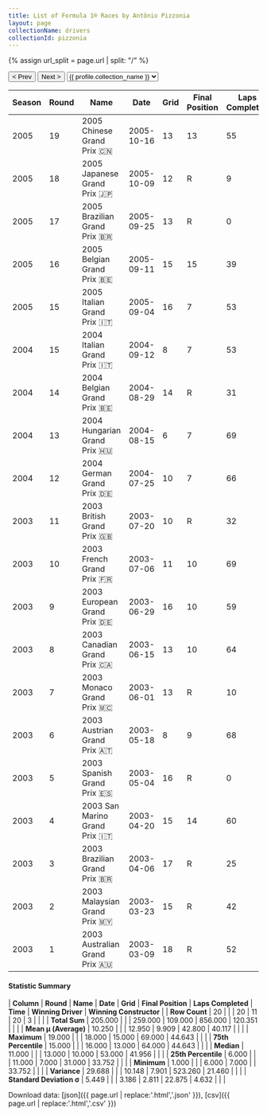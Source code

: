 ```yaml
---
title: List of Formula 1® Races by Antônio Pizzonia
layout: page
collectionName: drivers
collectionId: pizzonia
---
```


{% assign url_split = page.url | split: "/" %}
<div id="collection-navigation">
<button onclick="selector.options[selector.selectedIndex-1].value && (window.location = selector.options[selector.selectedIndex-1].value);">&lt; Prev</button>
<button onclick="selector.options[selector.selectedIndex+1].value && (window.location = selector.options[selector.selectedIndex+1].value);">Next &gt;</button>
<select id="selector" onchange="this.options[this.selectedIndex].value && (window.location = this.options[this.selectedIndex].value);">
  {% for collectionId in site.data[page.collectionName].refs %}
    {% if collectionId == page.collectionId %}
      {% assign selected = "selected" %}
    {% else %}
      {% assign selected = "" %}
    {% endif %}
    {% assign profile = site.data[page.collectionName][collectionId].profile %}
    <option value="/f1/{{ page.collectionName }}/{{ collectionId }}/{{ url_split[4] }}" {{ selected }}>{{ profile.collection_name }}</option>
  {% endfor %}
</select>
</div>

| Season | Round | Name | Date | Grid | Final Position | Laps Completed | Time | Winning Driver | Winning Constructor |
|--|--|--|--|--|--|--|--|--|--|
| 2005 | 19 | 2005 Chinese Grand Prix 🇨🇳 | 2005-10-16 | 13 | 13 | 55 |   | Fernando Alonso 🇪🇸 | Renault 🇫🇷 |
| 2005 | 18 | 2005 Japanese Grand Prix 🇯🇵 | 2005-10-09 | 12 | R | 9 |   | Kimi Räikkönen 🇫🇮 | McLaren 🇬🇧 |
| 2005 | 17 | 2005 Brazilian Grand Prix 🇧🇷 | 2005-09-25 | 13 | R | 0 |   | Juan Pablo Montoya 🇨🇴 | McLaren 🇬🇧 |
| 2005 | 16 | 2005 Belgian Grand Prix 🇧🇪 | 2005-09-11 | 15 | 15 | 39 |   | Kimi Räikkönen 🇫🇮 | McLaren 🇬🇧 |
| 2005 | 15 | 2005 Italian Grand Prix 🇮🇹 | 2005-09-04 | 16 | 7 | 53 | +44.643 | Juan Pablo Montoya 🇨🇴 | McLaren 🇬🇧 |
| 2004 | 15 | 2004 Italian Grand Prix 🇮🇹 | 2004-09-12 | 8 | 7 | 53 | +33.752 | Rubens Barrichello 🇧🇷 | Ferrari 🇮🇹 |
| 2004 | 14 | 2004 Belgian Grand Prix 🇧🇪 | 2004-08-29 | 14 | R | 31 |   | Kimi Räikkönen 🇫🇮 | McLaren 🇬🇧 |
| 2004 | 13 | 2004 Hungarian Grand Prix 🇭🇺 | 2004-08-15 | 6 | 7 | 69 |   | Michael Schumacher 🇩🇪 | Ferrari 🇮🇹 |
| 2004 | 12 | 2004 German Grand Prix 🇩🇪 | 2004-07-25 | 10 | 7 | 66 | +41.956 | Michael Schumacher 🇩🇪 | Ferrari 🇮🇹 |
| 2003 | 11 | 2003 British Grand Prix 🇬🇧 | 2003-07-20 | 10 | R | 32 |   | Rubens Barrichello 🇧🇷 | Ferrari 🇮🇹 |
| 2003 | 10 | 2003 French Grand Prix 🇫🇷 | 2003-07-06 | 11 | 10 | 69 |   | Ralf Schumacher 🇩🇪 | Williams 🇬🇧 |
| 2003 | 9 | 2003 European Grand Prix 🇩🇪 | 2003-06-29 | 16 | 10 | 59 |   | Ralf Schumacher 🇩🇪 | Williams 🇬🇧 |
| 2003 | 8 | 2003 Canadian Grand Prix 🇨🇦 | 2003-06-15 | 13 | 10 | 64 |   | Michael Schumacher 🇩🇪 | Ferrari 🇮🇹 |
| 2003 | 7 | 2003 Monaco Grand Prix 🇲🇨 | 2003-06-01 | 13 | R | 10 |   | Juan Pablo Montoya 🇨🇴 | Williams 🇬🇧 |
| 2003 | 6 | 2003 Austrian Grand Prix 🇦🇹 | 2003-05-18 | 8 | 9 | 68 |   | Michael Schumacher 🇩🇪 | Ferrari 🇮🇹 |
| 2003 | 5 | 2003 Spanish Grand Prix 🇪🇸 | 2003-05-04 | 16 | R | 0 |   | Michael Schumacher 🇩🇪 | Ferrari 🇮🇹 |
| 2003 | 4 | 2003 San Marino Grand Prix 🇮🇹 | 2003-04-20 | 15 | 14 | 60 |   | Michael Schumacher 🇩🇪 | Ferrari 🇮🇹 |
| 2003 | 3 | 2003 Brazilian Grand Prix 🇧🇷 | 2003-04-06 | 17 | R | 25 |   | Giancarlo Fisichella 🇮🇹 | Jordan 🇮🇪 |
| 2003 | 2 | 2003 Malaysian Grand Prix 🇲🇾 | 2003-03-23 | 15 | R | 42 |   | Kimi Räikkönen 🇫🇮 | McLaren 🇬🇧 |
| 2003 | 1 | 2003 Australian Grand Prix 🇦🇺 | 2003-03-09 | 18 | R | 52 |   | David Coulthard 🇬🇧 | McLaren 🇬🇧 |

#### Statistic Summary

| **Column** | **Round** | **Name** | **Date** | **Grid** | **Final Position** | **Laps Completed** | **Time** | **Winning Driver** | **Winning Constructor** |
| **Row Count** | 20 |  |  | 20 | 11 | 20 | 3 |  |  |
| **Total Sum** | 205.000 |  |  | 259.000 | 109.000 | 856.000 | 120.351 |  |  |
| **Mean μ (Average)** | 10.250 |  |  | 12.950 | 9.909 | 42.800 | 40.117 |  |  |
| **Maximum** | 19.000 |  |  | 18.000 | 15.000 | 69.000 | 44.643 |  |  |
| **75th Percentile** | 15.000 |  |  | 16.000 | 13.000 | 64.000 | 44.643 |  |  |
| **Median** | 11.000 |  |  | 13.000 | 10.000 | 53.000 | 41.956 |  |  |
| **25th Percentile** | 6.000 |  |  | 11.000 | 7.000 | 31.000 | 33.752 |  |  |
| **Minimum** | 1.000 |  |  | 6.000 | 7.000 |  | 33.752 |  |  |
| **Variance** | 29.688 |  |  | 10.148 | 7.901 | 523.260 | 21.460 |  |  |
| **Standard Deviation σ** | 5.449 |  |  | 3.186 | 2.811 | 22.875 | 4.632 |  |  |

Download data: [json]({{ page.url | replace:'.html','.json' }}), [csv]({{ page.url | replace:'.html','.csv' }})
